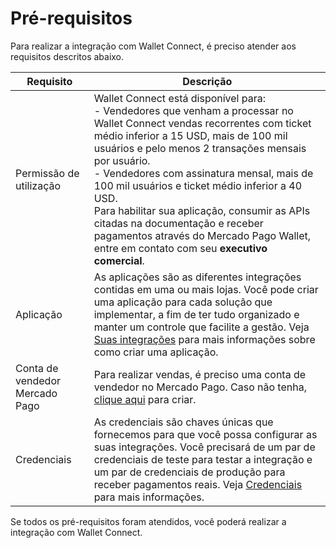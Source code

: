 # Pré-requisitos

Para realizar a integração com Wallet Connect, é preciso atender aos requisitos descritos abaixo.

| Requisito  | Descrição  |
| --- | --- |
| Permissão de utilização | Wallet Connect está disponível para: <br> - Vendedores que venham a processar no Wallet Connect vendas recorrentes com ticket médio inferior a 15 USD, mais de 100 mil usuários e pelo menos 2 transações mensais por usuário. <br> - Vendedores com assinatura mensal, mais de 100 mil usuários e ticket médio inferior a 40 USD. <br> Para habilitar sua aplicação, consumir as APIs citadas na documentação e receber pagamentos através do Mercado Pago Wallet, entre em contato com seu **executivo comercial**.   |
| Aplicação  | As aplicações são as diferentes integrações contidas em uma ou mais lojas. Você pode criar uma aplicação para cada solução que implementar, a fim de ter tudo organizado e manter um controle que facilite a gestão. Veja [Suas integrações](/developers/pt/docs/wallet-connect/additional-content/your-integrations/introduction) para mais informações sobre como criar uma aplicação.  |
| Conta de vendedor Mercado Pago  | Para realizar vendas, é preciso uma conta de vendedor no Mercado Pago. Caso não tenha, [clique aqui](https://www.mercadopago.com.br/hub/registration/landing) para criar.  |
| Credenciais  | As credenciais são chaves únicas que fornecemos para que você possa configurar as suas integrações. Você precisará de um par de credenciais de teste para testar a integração e um par de credenciais de produção para receber pagamentos reais. Veja [Credenciais](/developers/pt/docs/wallet-connect/additional-content/your-integrations/credentials) para mais informações.  |

Se todos os pré-requisitos foram atendidos, você poderá realizar a integração com Wallet Connect.